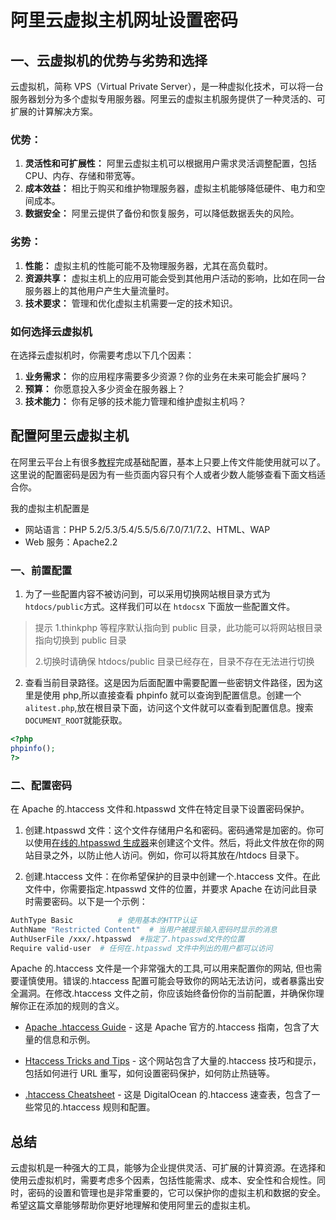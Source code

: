 # 阿里云虚拟主机网址设置密码

## 一、云虚拟机的优势与劣势和选择

云虚拟机，简称 VPS（Virtual Private Server），是一种虚拟化技术，可以将一台服务器划分为多个虚拟专用服务器。阿里云的虚拟主机服务提供了一种灵活的、可扩展的计算解决方案。

### 优势：

1. **灵活性和可扩展性：** 阿里云虚拟主机可以根据用户需求灵活调整配置，包括 CPU、内存、存储和带宽等。
2. **成本效益：** 相比于购买和维护物理服务器，虚拟主机能够降低硬件、电力和空间成本。
3. **数据安全：** 阿里云提供了备份和恢复服务，可以降低数据丢失的风险。

### 劣势：

1. **性能：** 虚拟主机的性能可能不及物理服务器，尤其在高负载时。
2. **资源共享：** 虚拟主机上的应用可能会受到其他用户活动的影响，比如在同一台服务器上的其他用户产生大量流量时。
3. **技术要求：** 管理和优化虚拟主机需要一定的技术知识。

### 如何选择云虚拟机

在选择云虚拟机时，你需要考虑以下几个因素：

1. **业务需求：** 你的应用程序需要多少资源？你的业务在未来可能会扩展吗？
2. **预算：** 你愿意投入多少资金在服务器上？
3. **技术能力：** 你有足够的技术能力管理和维护虚拟主机吗？

## 配置阿里云虚拟主机

在阿里云平台上有很多[教程](https://help.aliyun.com/product/35465.html)完成基础配置，基本上只要上传文件能使用就可以了。这里说的配置密码是因为有一些页面内容只有个人或者少数人能够查看下面文档适合你。

我的虚拟主机配置是

- 网站语言：PHP 5.2/5.3/5.4/5.5/5.6/7.0/7.1/7.2、HTML、WAP
- Web 服务：Apache2.2

### 一、前置配置

1. 为了一些配置内容不被访问到，可以采用切换网站根目录方式为 `htdocs/public`方式。这样我们可以在 `htdocs`x 下面放一些配置文件。

> 提示
> 1.thinkphp 等程序默认指向到 public 目录，此功能可以将网站根目录指向切换到 public 目录
>
> 2.切换时请确保 htdocs/public 目录已经存在，目录不存在无法进行切换

2. 查看当前目录路径。这是因为后面配置中需要配置一些密钥文件路径，因为这里是使用 php,所以直接查看 phpinfo 就可以查询到配置信息。创建一个 `alitest.php`,放在根目录下面，访问这个文件就可以查看到配置信息。搜索 `DOCUMENT_ROOT`就能获取。

```php
<?php
phpinfo();
?>
```

### 二、配置密码

在 Apache 的.htaccess 文件和.htpasswd 文件在特定目录下设置密码保护。

1. 创建.htpasswd 文件：这个文件存储用户名和密码。密码通常是加密的。你可以使用[在线的.htpasswd 生成器](https://www.htaccesstools.com/htpasswd-generator/)来创建这个文件。然后，将此文件放在你的网站目录之外，以防止他人访问。例如，你可以将其放在/htdocs 目录下。

2. 创建.htaccess 文件：在你希望保护的目录中创建一个.htaccess 文件。在此文件中，你需要指定.htpasswd 文件的位置，并要求 Apache 在访问此目录时需要密码。以下是一个示例：

```bash
AuthType Basic          # 使用基本的HTTP认证
AuthName "Restricted Content"  # 当用户被提示输入密码时显示的消息
AuthUserFile /xxx/.htpasswd  #指定了.htpasswd文件的位置
Require valid-user  # 任何在.htpasswd 文件中列出的用户都可以访问
```

Apache 的.htaccess 文件是一个非常强大的工具,可以用来配置你的网站, 但也需要谨慎使用。错误的.htaccess 配置可能会导致你的网站无法访问，或者暴露出安全漏洞。在修改.htaccess 文件之前，你应该始终备份你的当前配置，并确保你理解你正在添加的规则的含义。

- [Apache .htaccess Guide](https://httpd.apache.org/docs/current/howto/htaccess.html) - 这是 Apache 官方的.htaccess 指南，包含了大量的信息和示例。

- [Htaccess Tricks and Tips](https://www.askapache.com/htaccess/) - 这个网站包含了大量的.htaccess 技巧和提示，包括如何进行 URL 重写，如何设置密码保护，如何防止热链等。

- [.htaccess Cheatsheet](https://www.digitalocean.com/community/tutorials/how-to-use-the-htaccess-file) - 这是 DigitalOcean 的.htaccess 速查表，包含了一些常见的.htaccess 规则和配置。

## 总结

云虚拟机是一种强大的工具，能够为企业提供灵活、可扩展的计算资源。在选择和使用云虚拟机时，需要考虑多个因素，包括性能需求、成本、安全性和合规性。同时，密码的设置和管理也是非常重要的，它可以保护你的虚拟主机和数据的安全。希望这篇文章能够帮助你更好地理解和使用阿里云的虚拟主机。
